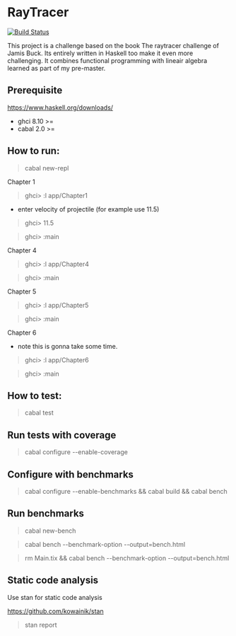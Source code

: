# RayTracer
[![Build Status](https://travis-ci.com/twanbolwerkhan/haskell-raytracer-challenge.svg?branch=main)](https://travis-ci.com/twanbolwerkhan/haskell-raytracer-challenge)

This project is a challenge based on the book The raytracer challenge of Jamis Buck. Its entirely written in Haskell too make it even more challenging. It combines functional programming with lineair algebra learned as part of my pre-master.

## Prerequisite
https://www.haskell.org/downloads/
* ghci 8.10 >=
* cabal 2.0 >=

## How to run:

> cabal new-repl

 Chapter 1

> ghci> :l app/Chapter1

* enter velocity of projectile (for example use 11.5)

> ghci> 11.5

> ghci> :main

Chapter 4

> ghci> :l app/Chapter4

> ghci> :main


Chapter 5

> ghci> :l app/Chapter5

> ghci> :main


Chapter 6

* note this is gonna take some time.

> ghci> :l app/Chapter6

> ghci> :main

## How to test:

> cabal test

## Run tests with coverage
>  cabal configure --enable-coverage

## Configure with benchmarks

> cabal configure --enable-benchmarks && cabal build && cabal bench

## Run benchmarks

> cabal new-bench

> cabal bench --benchmark-option --output=bench.html

> rm Main.tix && cabal bench --benchmark-option --output=bench.html

## Static code analysis

Use stan for static code analysis

https://github.com/kowainik/stan

> stan report